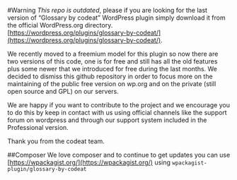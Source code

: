 #Warning
*This repo is outdated*, please if you are looking for the last version of “Glossary by codeat” WordPress plugin simply download it from the official WordPress.org directory.  
[https://wordpress.org/plugins/glossary-by-codeat/](https://wordpress.org/plugins/glossary-by-codeat/).

We recently moved to a freemium model for this plugin so now there are two versions of this code, one is for free and still has all the old features plus some newer that we introduced for free during the last months. We decided to dismiss this github repository in order to focus more on the maintaining of the public free version on wp.org and on the private (still open source and GPL) on our servers. 

We are happy if you want to contribute to the project and we encourage you to do this by keep in contact with us using official channels like the support forum on wordpress and through our support system included in the Professional version.

Thank you from the codeat team.
 
##Composer
We love composer and to continue to get updates you can use [https://wpackagist.org/](https://wpackagist.org/) using `wpackagist-plugin/glossary-by-codeat`